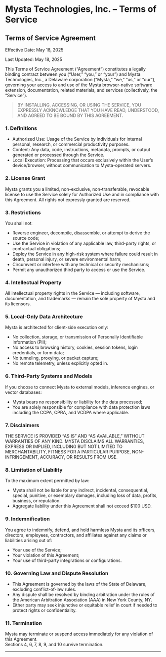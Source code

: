 # Mysta Technologies, Inc. – Terms of Service

## Terms of Service Agreement

Effective Date: May 18, 2025

Last Updated: May 18, 2025

This Terms of Service Agreement (“Agreement”) constitutes a legally binding contract between you (“User,” “you,” or “your”) and Mysta Technologies, Inc., a Delaware corporation (“Mysta,” “we,” “us,” or “our”), governing your access to and use of the Mysta browser-native software extension, documentation, related materials, and services (collectively, the “Service”).

> BY INSTALLING, ACCESSING, OR USING THE SERVICE, YOU EXPRESSLY ACKNOWLEDGE THAT YOU HAVE READ, UNDERSTOOD, AND AGREED TO BE BOUND BY THIS AGREEMENT.

### 1. Definitions

- Authorized Use: Usage of the Service by individuals for internal personal, research, or commercial productivity purposes.
- Content: Any data, code, instructions, metadata, prompts, or output generated or processed through the Service.
- Local Execution: Processing that occurs exclusively within the User’s device/browser, without communication to Mysta-operated servers.

### 2. License Grant

Mysta grants you a limited, non-exclusive, non-transferable, revocable license to use the Service solely for Authorized Use and in compliance with this Agreement. All rights not expressly granted are reserved.

### 3. Restrictions

You shall not:

- Reverse engineer, decompile, disassemble, or attempt to derive the source code;
- Use the Service in violation of any applicable law, third-party rights, or contractual obligations;
- Deploy the Service in any high-risk system where failure could result in death, personal injury, or severe environmental harm;
- Circumvent or interfere with any technical or security mechanisms;
- Permit any unauthorized third party to access or use the Service.

### 4. Intellectual Property

All intellectual property rights in the Service — including software, documentation, and trademarks — remain the sole property of Mysta and its licensors.

### 5. Local-Only Data Architecture

Mysta is architected for client-side execution only:

- No collection, storage, or transmission of Personally Identifiable Information (PII);
- No access to browsing history, cookies, session tokens, login credentials, or form data;
- No tunneling, proxying, or packet capture;
- No remote telemetry, unless explicitly opted in.

### 6. Third-Party Systems and Models

If you choose to connect Mysta to external models, inference engines, or vector databases:

- Mysta bears no responsibility or liability for the data processed;
- You are solely responsible for compliance with data protection laws including the CCPA, CPRA, and VCDPA where applicable.

### 7. Disclaimers

THE SERVICE IS PROVIDED “AS IS” AND “AS AVAILABLE,” WITHOUT WARRANTIES OF ANY KIND. MYSTA DISCLAIMS ALL WARRANTIES, EXPRESS OR IMPLIED, INCLUDING BUT NOT LIMITED TO MERCHANTABILITY, FITNESS FOR A PARTICULAR PURPOSE, NON-INFRINGEMENT, ACCURACY, OR RESULTS FROM USE.

### 8. Limitation of Liability

To the maximum extent permitted by law:

- Mysta shall not be liable for any indirect, incidental, consequential, special, punitive, or exemplary damages, including loss of data, profits, business, or reputation.
- Aggregate liability under this Agreement shall not exceed $100 USD.

### 9. Indemnification

You agree to indemnify, defend, and hold harmless Mysta and its officers, directors, employees, contractors, and affiliates against any claims or liabilities arising out of:

- Your use of the Service;
- Your violation of this Agreement;
- Your use of third-party integrations or configurations.

### 10. Governing Law and Dispute Resolution

- This Agreement is governed by the laws of the State of Delaware, excluding conflict-of-law rules.
- Any dispute shall be resolved by binding arbitration under the rules of the American Arbitration Association (AAA) in New York County, NY.
- Either party may seek injunctive or equitable relief in court if needed to protect rights or confidentiality.

### 11. Termination

Mysta may terminate or suspend access immediately for any violation of this Agreement.  
Sections 4, 6, 7, 8, 9, and 10 survive termination.

---

